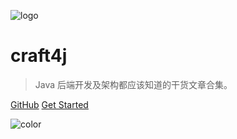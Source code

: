 ![logo](https://docsify.js.org/_media/icon.svg)

# craft4j

> Java 后端开发及架构都应该知道的干货文章合集。

[GitHub](https://github.com/fatfoo/craft4j.git)
[Get Started](#headline)

![color](#ffff88)